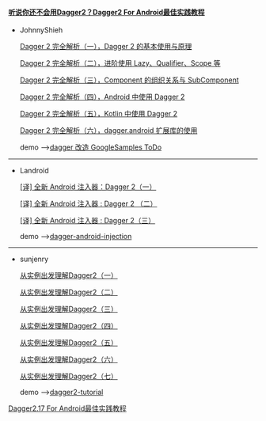 #### [听说你还不会用Dagger2？Dagger2 For Android最佳实践教程](https://juejin.im/post/6844903696417947662)


- JohnnyShieh

    [Dagger 2 完全解析（一），Dagger 2 的基本使用与原理](https://www.jianshu.com/p/26d9f99ea3bb)
    
    [Dagger 2 完全解析（二），进阶使用 Lazy、Qualifier、Scope 等](https://www.jianshu.com/p/9703a931c7e7)
    
    [Dagger 2 完全解析（三），Component 的组织关系与 SubComponent](https://www.jianshu.com/p/2ac2f39cb25f)
    
    [Dagger 2 完全解析（四），Android 中使用 Dagger 2](https://www.jianshu.com/p/fe0fd2c9df61)
    
    [Dagger 2 完全解析（五），Kotlin 中使用 Dagger 2](https://www.jianshu.com/p/fbacd083a365)
    
    [Dagger 2 完全解析（六），dagger.android 扩展库的使用](https://www.jianshu.com/p/8060a260488d)

    demo -->[dagger 改造 GoogleSamples ToDo](https://github.com/JohnnyShieh/ToDo/tree/mvp-dagger2)


---
- Landroid

    [[译] 全新 Android 注入器：Dagger 2（一）](https://juejin.im/post/5a39f26df265da4324809685)
    
    [[译] 全新 Android 注入器 : Dagger 2 （二）](https://juejin.im/post/5a3a1883f265da4321542fc1)
    
    [[译] 全新 Android 注入器 : Dagger 2（三）](https://juejin.im/post/5a3e49eb5188252582279839)
    
    demo -->[dagger-android-injection](https://github.com/iammert/dagger-android-injection)

---
- sunjenry

    [从实例出发理解Dagger2（一）](https://www.jianshu.com/p/9fee10d4e59f)
    
    [从实例出发理解Dagger2（二）](https://www.jianshu.com/p/9b3d2e045905)
    
    [从实例出发理解Dagger2（三）](https://www.jianshu.com/p/b08ca9f06d0c)
    
    [从实例出发理解Dagger2（四）](https://www.jianshu.com/p/7814d58795f8)
    
    [从实例出发理解Dagger2（五）](https://www.jianshu.com/p/3d80e0a1fac4)
    
    [从实例出发理解Dagger2（六）](https://www.jianshu.com/p/a8920469b777)
    
    [从实例出发理解Dagger2（七）](https://www.jianshu.com/p/e7901302461e)

    demo -->[dagger2-tutorial](https://github.com/patrick-doyle/dagger2-tutorial)
    
    
[Dagger2.17 For Android最佳实践教程](https://juejin.im/post/5bcc7151f265da0ab41e8f6e)





